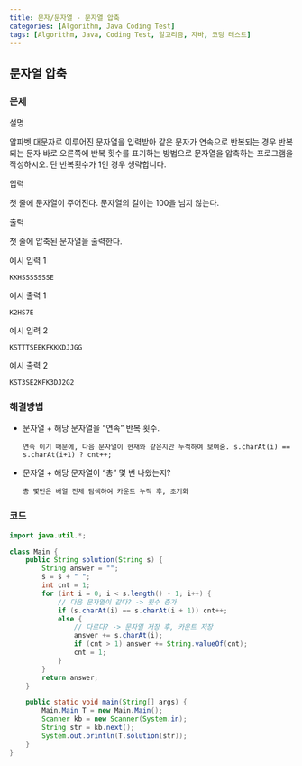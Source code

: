 ```yaml
---
title: 문자/문자열 - 문자열 압축
categories: [Algorithm, Java Coding Test]
tags: [Algorithm, Java, Coding Test, 알고리즘, 자바, 코딩 테스트]
---
```


## 문자열 압축


### 문제
설명

알파벳 대문자로 이루어진 문자열을 입력받아 같은 문자가 연속으로 반복되는 경우 반복되는
문자 바로 오른쪽에 반복 횟수를 표기하는 방법으로 문자열을 압축하는 프로그램을 작성하시오.
단 반복횟수가 1인 경우 생략합니다.

입력

첫 줄에 문자열이 주어진다. 문자열의 길이는 100을 넘지 않는다.

출력

첫 줄에 압축된 문자열을 출력한다.

예시 입력 1

```
KKHSSSSSSSE

```

예시 출력 1

```
K2HS7E

```

예시 입력 2

```
KSTTTSEEKFKKKDJJGG
```

예시 출력 2

```
KST3SE2KFK3DJ2G2
```

### 해결방법
- 문자열 + 해당 문자열을 “연속” 반복 횟수.

  `연속 이기 때문에, 다음 문자열이 현재와 같은지만 누적하여 보여줌.
  s.charAt(i) == s.charAt(i+1) ? cnt++;`


- 문자열 + 해당 문자열이 “총” 몇 번 나왔는지?

  `총 몇번은 배열 전체 탐색하여 카운트 누적 후, 초기화`


### 코드

```java
import java.util.*;

class Main {
    public String solution(String s) {
        String answer = "";
        s = s + " ";
        int cnt = 1;
        for (int i = 0; i < s.length() - 1; i++) {
            // 다음 문자열이 같다? -> 횟수 증가
            if (s.charAt(i) == s.charAt(i + 1)) cnt++;
            else {
                // 다르다? -> 문자열 저장 후, 카운트 저장
                answer += s.charAt(i);
                if (cnt > 1) answer += String.valueOf(cnt);
                cnt = 1;
            }
        }
        return answer;
    }

    public static void main(String[] args) {
        Main.Main T = new Main.Main();
        Scanner kb = new Scanner(System.in);
        String str = kb.next();
        System.out.println(T.solution(str));
    }
}

```
